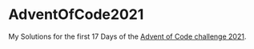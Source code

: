 # AdventOfCode2021

My Solutions for the first 17 Days of the [Advent of Code challenge 2021](https://adventofcode.com/2021).
